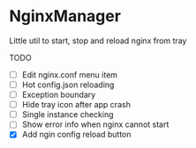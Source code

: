 # NginxManager
Little util to start, stop and reload nginx from tray

TODO
- [ ] Edit nginx.conf menu item
- [ ] Hot config.json reloading
- [ ] Exception boundary
- [ ] Hide tray icon after app crash
- [ ] Single instance checking
- [ ] Show error info when nginx cannot start
- [x] Add ngin config reload button
